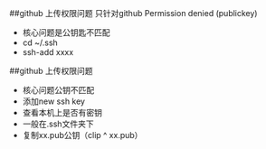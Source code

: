 ##github 上传权限问题 只针对github Permission denied (publickey)
- 核心问题是公钥匙不匹配
- cd ~/.ssh
- ssh-add xxxx

##github 上传权限问题
- 核心问题公钥不匹配
- 添加new ssh key
- 查看本机上是否有密钥
- 一般在.ssh文件夹下
- 复制xx.pub公钥（clip ^ xx.pub）
